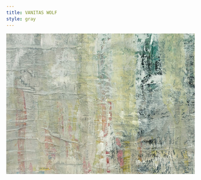 ```yaml
---
title: VANITAS WOLF
style: gray
---
```


<p>
  <img id=titelbild alt="Titelbild" src=/img/det/det1.jpg>
</p>

